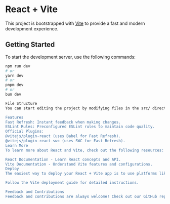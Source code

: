 # React + Vite

This project is bootstrapped with [Vite](https://vitejs.dev/) to provide a fast and modern development experience.

## Getting Started

To start the development server, use the following commands:

```bash
npm run dev
# or
yarn dev
# or
pnpm dev
# or
bun dev

File Structure
You can start editing the project by modifying files in the src/ directory. Changes are automatically reflected in the browser using Vite's Hot Module Replacement (HMR).

Features
Fast Refresh: Instant feedback when making changes.
ESLint Rules: Preconfigured ESLint rules to maintain code quality.
Official Plugins:
@vitejs/plugin-react (uses Babel for Fast Refresh).
@vitejs/plugin-react-swc (uses SWC for Fast Refresh).
Learn More
To learn more about React and Vite, check out the following resources:

React Documentation - Learn React concepts and API.
Vite Documentation - Understand Vite features and configurations.
Deploy
The easiest way to deploy your React + Vite app is to use platforms like Vercel or Netlify.

Follow the Vite deployment guide for detailed instructions.

Feedback and Contributions
Feedback and contributions are always welcome! Check out our GitHub repository for more information.
